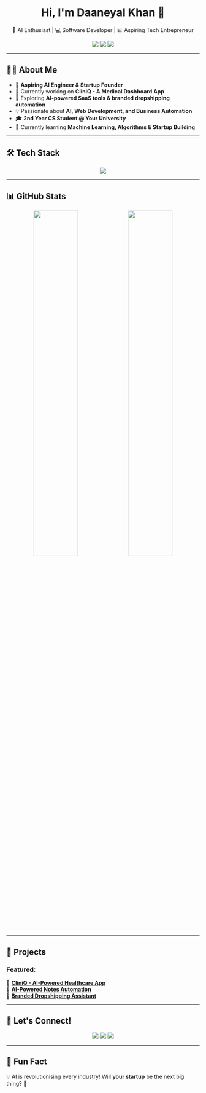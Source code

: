 <h1 align="center">Hi, I'm Daaneyal Khan 👋</h1>

<p align="center">
  🚀 AI Enthusiast | 💻 Software Developer | 📊 Aspiring Tech Entrepreneur
</p>

<p align="center">
  <a href="https://github.com/DaaneyalKhan9"><img src="https://img.shields.io/github/followers/DaaneyalKhan9?label=Followers&style=social"></a>
  <a href="https://linkedin.com/in/your-profile"><img src="https://img.shields.io/badge/LinkedIn-Connect-blue?style=flat&logo=linkedin"></a>
  <a href="mailto:your.email@example.com"><img src="https://img.shields.io/badge/Email-Contact-red?style=flat&logo=gmail"></a>
</p>

---

## 👨‍💻 About Me
- 🚀 **Aspiring AI Engineer & Startup Founder**  
- 🔭 Currently working on **CliniQ - A Medical Dashboard App**  
- 🎯 Exploring **AI-powered SaaS tools & branded dropshipping automation**  
- 💡 Passionate about **AI, Web Development, and Business Automation**  
- 🎓 **2nd Year CS Student @ Your University**  
- 🌱 Currently learning **Machine Learning, Algorithms & Startup Building**  

---

## 🛠 Tech Stack
<p align="center">
  <img src="https://skillicons.dev/icons?i=python,js,react,nodejs,java,mysql,github,docker" />
</p>

---

## 📊 GitHub Stats
<p align="center">
  <img width="48%" src="https://github-readme-stats.vercel.app/api?username=DaaneyalKhan9&show_icons=true&theme=radical" />
  <img width="48%" src="https://github-readme-streak-stats.herokuapp.com/?user=DaaneyalKhan9&theme=radical" />
</p>

---

## 🚀 Projects
### Featured:
🔹 **[CliniQ - AI-Powered Healthcare App](https://github.com/DaaneyalKhan9/CliniQ)**  
🔹 **[AI-Powered Notes Automation](https://github.com/DaaneyalKhan9/AI-Notes)**  
🔹 **[Branded Dropshipping Assistant](https://github.com/DaaneyalKhan9/DropshippingAI)**  

---

## 🎯 Let's Connect!
<p align="center">
  <a href="https://linkedin.com/in/your-profile"><img src="https://img.shields.io/badge/LinkedIn-Connect-blue?style=for-the-badge&logo=linkedin"></a>
  <a href="https://twitter.com/your-handle"><img src="https://img.shields.io/badge/Twitter-Follow-blue?style=for-the-badge&logo=twitter"></a>
  <a href="mailto:your.email@example.com"><img src="https://img.shields.io/badge/Email-Contact-red?style=for-the-badge&logo=gmail"></a>
</p>

---

## 🎵 Fun Fact
💡 AI is revolutionising every industry! Will **your startup** be the next big thing? 🚀

